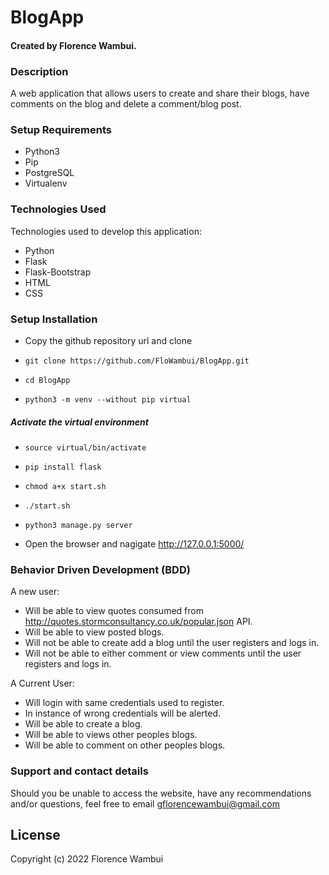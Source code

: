 # BlogApp

#### Created by Florence Wambui.

### Description
A web application that allows users to create and share their blogs, have comments on the blog and delete a comment/blog post.

### Setup Requirements
- Python3
- Pip
- PostgreSQL
- Virtualenv

### Technologies Used
Technologies used to develop this application:

* Python
* Flask 
* Flask-Bootstrap
* HTML
* CSS

### Setup Installation
- Copy the github repository url and clone
- ```git clone https://github.com/FloWambui/BlogApp.git```

- ```cd BlogApp```

- ```python3 -m venv --without pip virtual```

##### Activate the virtual environment
- ```source virtual/bin/activate```
- ```pip install flask```
- ```chmod a+x start.sh```
- ```./start.sh```
- ```python3 manage.py server```

- Open the browser and nagigate http://127.0.0.1:5000/

### Behavior Driven Development (BDD)
A new user:

- Will be able to view quotes consumed from http://quotes.stormconsultancy.co.uk/popular.json API.
- Will be able to view posted blogs.
- Will not be able to create add a blog until the user registers and logs in.
- Will not be able to either comment or view comments until the user registers and logs in.

A Current User:

- Will login with same credentials used to register.
- In instance of wrong credentials will be alerted.
- Will be able to create a blog.
- Will be able to views other peoples blogs.
- Will be able to comment on other peoples blogs.



### Support and contact details
Should you be unable to access the website, have any recommendations and/or questions, feel free to email gflorencewambui@gmail.com

## License
Copyright (c) 2022 Florence Wambui